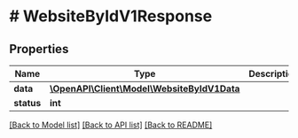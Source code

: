 # # WebsiteByIdV1Response

## Properties

Name | Type | Description | Notes
------------ | ------------- | ------------- | -------------
**data** | [**\OpenAPI\Client\Model\WebsiteByIdV1Data**](WebsiteByIdV1Data.md) |  |
**status** | **int** |  |

[[Back to Model list]](../../README.md#models) [[Back to API list]](../../README.md#endpoints) [[Back to README]](../../README.md)
